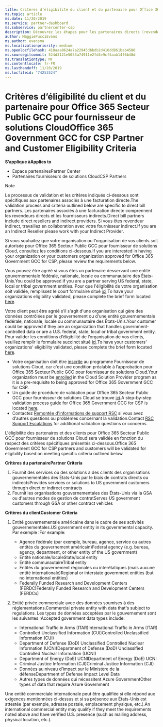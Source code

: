 ```yaml
---
title: Critères d’éligibilité du client et du partenaire pour Office 365 Secteur Public GCC | Espace partenaires
ms.topic: article
ms.date: 11/20/2019
ms.service: partner-dashboard
ms.subservice: partnercenter-csp
description: Découvrez les étapes pour les partenaires directs (revendeurs directs, fournisseurs indirects) pour valider les partenaires et les clients d’Office 365 Government GCC pour CSP.
author: MaggiePucciEvans
ms.author: evansma
ms.localizationpriority: medium
ms.openlocfilehash: 418aaa8624a7a22945dbbdb2d410dd061bab4586
ms.sourcegitcommit: 524d3121e5053a74911e2fd4e9cf5aab14f6b48d
ms.translationtype: MT
ms.contentlocale: fr-FR
ms.lasthandoff: 11/20/2019
ms.locfileid: "74253524"
---
```

# <a name="office-365-government-gcc-for-csp-partner-and-customer-eligibility-criteria"></a><span data-ttu-id="780b7-103">Critères d’éligibilité du client et du partenaire pour Office 365 Secteur Public GCC pour fournisseur de solutions Cloud</span><span class="sxs-lookup"><span data-stu-id="780b7-103">Office 365 Government GCC for CSP Partner and Customer Eligibility Criteria</span></span>

<span data-ttu-id="780b7-104">**S’applique à**</span><span class="sxs-lookup"><span data-stu-id="780b7-104">**Applies to**</span></span>

-  <span data-ttu-id="780b7-105">Espace partenaires</span><span class="sxs-lookup"><span data-stu-id="780b7-105">Partner Center</span></span>
-  <span data-ttu-id="780b7-106">Partenaires fournisseurs de solutions Cloud</span><span class="sxs-lookup"><span data-stu-id="780b7-106">CSP Partners</span></span>

>[!NOTE]
><span data-ttu-id="780b7-107">Le processus de validation et les critères indiqués ci-dessous sont spécifiques aux partenaires associés à une facturation directe.</span><span class="sxs-lookup"><span data-stu-id="780b7-107">The validation process and criteria outlined below are specific to direct bill partners.</span></span> <span data-ttu-id="780b7-108">Les partenaires associés à une facturation directe comprennent les revendeurs directs et les fournisseurs indirects.</span><span class="sxs-lookup"><span data-stu-id="780b7-108">Direct bill partners include direct resellers and indirect providers.</span></span>  <span data-ttu-id="780b7-109">Si vous êtes revendeur indirect, travaillez en collaboration avec votre fournisseur indirect.</span><span class="sxs-lookup"><span data-stu-id="780b7-109">If you are an Indirect Reseller please work with your Indirect Provider.</span></span> 

<span data-ttu-id="780b7-110">Si vous souhaitez que votre organisation ou l'organisation de vos clients soit autorisée pour Office 365 Secteur Public GCC pour fournisseur de solutions Cloud, consultez les conditions ci-dessous.</span><span class="sxs-lookup"><span data-stu-id="780b7-110">If you are interested in having your organization or your customers organization approved for Office 365 Government GCC for CSP, please review the requirements below.</span></span>

<span data-ttu-id="780b7-111">Vous pouvez être agréé si vous êtes un partenaire desservant une entité gouvernementale fédérale, nationale, locale ou communautaire des États-Unis.</span><span class="sxs-lookup"><span data-stu-id="780b7-111">You could be approved if you are a partner serving US federal, state, local or tribal government entities.</span></span> <span data-ttu-id="780b7-112">Pour que l'éligibilité de votre organisation soit validée, remplissez le court formulaire situé [ici](https://products.office.com/government/eligibility-validation?ReqType=CSPPartner).</span><span class="sxs-lookup"><span data-stu-id="780b7-112">To have your organizations eligibility validated, please complete the brief form located [here](https://products.office.com/government/eligibility-validation?ReqType=CSPPartner).</span></span>

<span data-ttu-id="780b7-113">Votre client peut être agréé s’il s'agit d'une organisation qui gère des données contrôlées par le gouvernement ou d'une entité gouvernementale fédérale, nationale, locale ou communautaire des États-Unis.</span><span class="sxs-lookup"><span data-stu-id="780b7-113">Your customer could be approved if they are an organization that handles government-controlled data or are a U.S. federal, state, local or tribal government entity.</span></span> <span data-ttu-id="780b7-114">Pour valider les conditions d’éligibilité de l’organisation de vos clients, veuillez remplir le formulaire succinct situé [ici](https://products.office.com/government/eligibility-validation?ReqType=CSPCustomer).</span><span class="sxs-lookup"><span data-stu-id="780b7-114">To have your customers' organizations' eligibility validated, please complete the brief form located [here](https://products.office.com/government/eligibility-validation?ReqType=CSPCustomer).</span></span> 

-   <span data-ttu-id="780b7-115">Votre organisation doit être [inscrite](https://partnercenter.microsoft.com/partner/cloud-solution-provider) au programme Fournisseur de solutions Cloud, car c'est une condition préalable à l’approbation pour Office 365 Secteur Public GCC pour fournisseur de solutions Cloud.</span><span class="sxs-lookup"><span data-stu-id="780b7-115">Your organization must be [enrolled](https://partnercenter.microsoft.com/partner/cloud-solution-provider) in the Cloud Solution Provider program as it is a pre-requisite to being approved for Office 365 Government GCC for CSP.</span></span>
-   <span data-ttu-id="780b7-116">Un guide de procédure de validation pour Office 365 Secteur Public GCC pour fournisseur de solutions Cloud se trouve [ici](https://go.microsoft.com/fwlink/?linkid=2007323).</span><span class="sxs-lookup"><span data-stu-id="780b7-116">A step-by-step validation process guide for Office 365 Government GCC for CSP is located [here](https://go.microsoft.com/fwlink/?linkid=2007323).</span></span>
-   <span data-ttu-id="780b7-117">Contactez [Remontée d'informations de support RSC](mailto:usgcce@microsoft.com) si vous avez d'autres questions ou problèmes concernant la validation.</span><span class="sxs-lookup"><span data-stu-id="780b7-117">Contact [RSC Support Escalations](mailto:usgcce@microsoft.com) for additional validation questions or concerns.</span></span>

<span data-ttu-id="780b7-118">L'éligibilité des partenaires et des clients pour Office 365 Secteur Public GCC pour fournisseur de solutions Cloud sera validée en fonction du respect des critères spécifiques présentés ci-dessous.</span><span class="sxs-lookup"><span data-stu-id="780b7-118">Office 365 Government GCC for CSP partners and customers will be validated for eligibility based on meeting specific criteria outlined below.</span></span>

<span data-ttu-id="780b7-119">**Critères du partenaire**</span><span class="sxs-lookup"><span data-stu-id="780b7-119">**Partner Criteria**</span></span>
1.  <span data-ttu-id="780b7-120">Fournit des services ou des solutions à des clients des organisations gouvernementales des États-Unis par le biais de contrats directs ou indirects</span><span class="sxs-lookup"><span data-stu-id="780b7-120">Provides services or solutions to US government customers through direct or indirect contracts</span></span>
2.  <span data-ttu-id="780b7-121">Fournit les organisations gouvernementales des États-Unis via la GSA ou d'autres modes de gestion de contrat</span><span class="sxs-lookup"><span data-stu-id="780b7-121">Serves US government customers through GSA or other contract vehicles</span></span>

<span data-ttu-id="780b7-122">**Critères du client**</span><span class="sxs-lookup"><span data-stu-id="780b7-122">**Customer Criteria**</span></span>
1.  <span data-ttu-id="780b7-123">Entité gouvernementale américaine dans le cadre de ses activités gouvernementales.</span><span class="sxs-lookup"><span data-stu-id="780b7-123">US government entity in its governmental capacity.</span></span> <span data-ttu-id="780b7-124">Par exemple :</span><span class="sxs-lookup"><span data-stu-id="780b7-124">For example:</span></span>
 
    -  <span data-ttu-id="780b7-125">Agence fédérale (par exemple, bureau, agence, service ou autres entités du gouvernement américain)</span><span class="sxs-lookup"><span data-stu-id="780b7-125">Federal agency (e.g. bureau, agency, department, or other entity of the US government)</span></span>
    -   <span data-ttu-id="780b7-126">Entité nationale/locale</span><span class="sxs-lookup"><span data-stu-id="780b7-126">State/local entity</span></span> 
    -   <span data-ttu-id="780b7-127">Entité communautaire</span><span class="sxs-lookup"><span data-stu-id="780b7-127">Tribal entity</span></span>
    -   <span data-ttu-id="780b7-128">Entités du gouvernement régionales ou interétatiques (mais aucune entité internationale)</span><span class="sxs-lookup"><span data-stu-id="780b7-128">Regional or interstate government entities (but no international entities)</span></span>
    -   <span data-ttu-id="780b7-129">Federally Funded Research and Development Centers (FERDC)</span><span class="sxs-lookup"><span data-stu-id="780b7-129">Federally Funded Research and Development Centers (FERDCs)</span></span>

2.  <span data-ttu-id="780b7-130">Entité privée commerciale avec des données soumises à des réglementations.</span><span class="sxs-lookup"><span data-stu-id="780b7-130">Commercial private entity with data that's subject to regulations.</span></span> <span data-ttu-id="780b7-131">Les types de données acceptées par le gouvernement sont les suivantes :</span><span class="sxs-lookup"><span data-stu-id="780b7-131">Accepted government data types include:</span></span> 
    -   <span data-ttu-id="780b7-132">International Traffic in Arms (ITAR)</span><span class="sxs-lookup"><span data-stu-id="780b7-132">International Traffic in Arms (ITAR)</span></span>
    -   <span data-ttu-id="780b7-133">Controlled Unclassified Information (CUI)</span><span class="sxs-lookup"><span data-stu-id="780b7-133">Controlled Unclassified Information (CUI)</span></span>
    -   <span data-ttu-id="780b7-134">Department of Defense (DoD) Unclassified Controlled Nuclear Information (UCNI)</span><span class="sxs-lookup"><span data-stu-id="780b7-134">Department of Defense (DoD) Unclassified Controlled Nuclear Information (UCNI)</span></span>
    -   <span data-ttu-id="780b7-135">Department of Energy (DoE) UCNI</span><span class="sxs-lookup"><span data-stu-id="780b7-135">Department of Energy (DoE) UCNI</span></span>
    -   <span data-ttu-id="780b7-136">Criminal Justice Information (CJI)</span><span class="sxs-lookup"><span data-stu-id="780b7-136">Criminal Justice Information (CJI)</span></span>
    -   <span data-ttu-id="780b7-137">Données au niveau d'impact sur le Ministère de la défense</span><span class="sxs-lookup"><span data-stu-id="780b7-137">Department of Defense Impact Level Data</span></span>
    -   <span data-ttu-id="780b7-138">Autres types de données qui nécessitent Azure Government</span><span class="sxs-lookup"><span data-stu-id="780b7-138">Other types of data that require Azure Government</span></span>

<span data-ttu-id="780b7-139">Une entité commerciale internationale peut être qualifiée si elle répond aux exigences mentionnées ci-dessus et si sa présence aux États-Unis est attestée (par exemple, adresse postale, emplacement physique, etc.).</span><span class="sxs-lookup"><span data-stu-id="780b7-139">An international commercial entity may qualify if they meet the requirements noted above and have verified U.S. presence (such as mailing address, physical location, etc.).</span></span>

